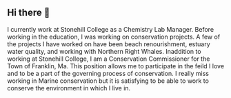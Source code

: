## Hi there 👋

I currently work at Stonehill College as a Chemistry Lab Manager. Before working in the education, I was working on conservation projects. A few of the projects I have worked on have been beach renourishment, estuary water quality, and working with Northern Right Whales. Inaddition to working at Stonehill College, I am a Conservation Commissioner for the Town of Franklin, Ma. This position allows me to participate in the feild I love and to be a part of the governing process of conservation. I really miss working in Marine conservation but it is satisfying to be able to work to conserve the environment in which I live in.

